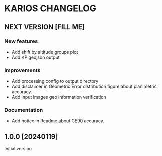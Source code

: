 # KARIOS CHANGELOG

## NEXT VERSION [FILL ME]

### New features

- Add shift by altitude groups plot
- Add KP geojson output

### Improvements

- Add processing config to output directory
- Add disclaimer in Geometric Error distribution figure about planimetric accuracy.
- Add input images geo information verification

### Documentation

- Add notice in Readme about CE90 accuracy.

## 1.0.0 [20240119]

Initial version
